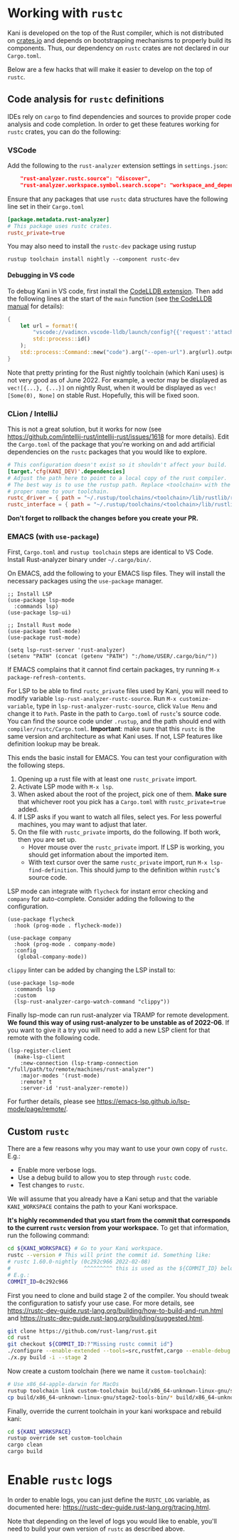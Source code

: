 # Working with `rustc`

Kani is developed on the top of the Rust compiler, which is not distributed on [crates.io](https://crates.io/) and depends on
bootstrapping mechanisms to properly build its components.
Thus, our dependency on `rustc` crates are not declared in our `Cargo.toml`.

Below are a few hacks that will make it easier to develop on the top of `rustc`.

## Code analysis for `rustc` definitions

IDEs rely on `cargo` to find dependencies and sources to provide proper code analysis and code completion.
In order to get these features working for `rustc` crates, you can do the following:

### VSCode

Add the following to the `rust-analyzer` extension settings in `settings.json`:
```json
    "rust-analyzer.rustc.source": "discover",
    "rust-analyzer.workspace.symbol.search.scope": "workspace_and_dependencies",
```

Ensure that any packages that use `rustc` data structures have the following line set in their `Cargo.toml`

```toml
[package.metadata.rust-analyzer]
# This package uses rustc crates.
rustc_private=true
```

You may also need to install the `rustc-dev` package using rustup

```
rustup toolchain install nightly --component rustc-dev
```

#### Debugging in VS code

To debug Kani in VS code, first install the [CodeLLDB extension](https://marketplace.visualstudio.com/items?itemName=vadimcn.vscode-lldb).
Then add the following lines at the start of the `main` function (see [the CodeLLDB manual](https://github.com/vadimcn/vscode-lldb/blob/master/MANUAL.md#attaching-debugger-to-the-current-process-rust) for details):

```rust
{
    let url = format!(
        "vscode://vadimcn.vscode-lldb/launch/config?{{'request':'attach','sourceLanguages':['rust'],'waitFor':true,'pid':{}}}",
        std::process::id()
    );
    std::process::Command::new("code").arg("--open-url").arg(url).output().unwrap();
}
```

Note that pretty printing for the Rust nightly toolchain (which Kani uses) is not very good as of June 2022.
For example, a vector may be displayed as `vec![{...}, {...}]` on nightly Rust, when it would be displayed as `vec![Some(0), None]` on stable Rust.
Hopefully, this will be fixed soon.

### CLion / IntelliJ
This is not a great solution, but it works for now (see <https://github.com/intellij-rust/intellij-rust/issues/1618>
for more details).
Edit the `Cargo.toml` of the package that you're working on and add artificial dependencies on the `rustc` packages that you would like to explore.

```toml
# This configuration doesn't exist so it shouldn't affect your build.
[target.'cfg(KANI_DEV)'.dependencies]
# Adjust the path here to point to a local copy of the rust compiler.
# The best way is to use the rustup path. Replace <toolchain> with the
# proper name to your toolchain.
rustc_driver = { path = "~/.rustup/toolchains/<toolchain>/lib/rustlib/rustc-src/rust/compiler/rustc_driver" }
rustc_interface = { path = "~/.rustup/toolchains/<toolchain>/lib/rustlib/rustc-src/rust/compiler/rustc_interface" }
```

**Don't forget to rollback the changes before you create your PR.**

### EMACS (with `use-package`)
First, `Cargo.toml` and `rustup toolchain` steps are identical to VS
Code. Install Rust-analyzer binary under `~/.cargo/bin/`.

On EMACS, add the following to your EMACS lisp files. They will
install the necessary packages using the `use-package` manager.
```elisp
;; Install LSP
(use-package lsp-mode
  :commands lsp)
(use-package lsp-ui)

;; Install Rust mode
(use-package toml-mode)
(use-package rust-mode)

(setq lsp-rust-server 'rust-analyzer)
(setenv "PATH" (concat (getenv "PATH") ":/home/USER/.cargo/bin/"))
```
If EMACS complains that it cannot find certain packages, try running
`M-x package-refresh-contents`.

For LSP to be able to find `rustc_private` files used by Kani, you
will need to modify variable `lsp-rust-analyzer-rustc-source`. Run
`M-x customize-variable`, type in `lsp-rust-analyzer-rustc-source`,
click `Value Menu` and change it to `Path`. Paste in the path to
`Cargo.toml` of `rustc`'s source code. You can find the source code
under `.rustup`, and the path should end with
`compiler/rustc/Cargo.toml`. **Important**: make sure that this
`rustc` is the same version and architecture as what Kani uses. If
not, LSP features like definition lookup may be break.

This ends the basic install for EMACS. You can test your configuration
with the following steps.
1. Opening up a rust file with at least one `rustc_private` import.
2. Activate LSP mode with `M-x lsp`.
3. When asked about the root of the project, pick one of them. **Make
   sure** that whichever root you pick has a `Cargo.toml` with
   `rustc_private=true` added.
4. If LSP asks if you want to watch all files, select yes. For less
   powerful machines, you may want to adjust that later.
5. On the file with `rustc_private` imports, do the following. If both
   work, then you are set up.
   - Hover mouse over the `rustc_private` import. If LSP is working,
	 you should get information about the imported item.
   - With text cursor over the same `rustc_private` import, run `M-x
     lsp-find-definition`. This should jump to the definition within
     `rustc`'s source code.

LSP mode can integrate with `flycheck` for instant error checking and
`company` for auto-complete. Consider adding the following to the
configuration.
```elisp
(use-package flycheck
  :hook (prog-mode . flycheck-mode))

(use-package company
  :hook (prog-mode . company-mode)
  :config
   (global-company-mode))
```

`clippy` linter can be added by changing the LSP install to:
```elisp
(use-package lsp-mode
  :commands lsp
  :custom
  (lsp-rust-analyzer-cargo-watch-command "clippy"))
```

Finally lsp-mode can run rust-analyzer via TRAMP for remote
development. **We found this way of using rust-analyzer to be unstable
as of 2022-06**. If you want to give it a try you will need to add a
new LSP client for that remote with the following code.
```elisp
(lsp-register-client
  (make-lsp-client
	:new-connection (lsp-tramp-connection "/full/path/to/remote/machines/rust-analyzer")
	:major-modes '(rust-mode)
	:remote? t
	:server-id 'rust-analyzer-remote))
```

For further details, please see https://emacs-lsp.github.io/lsp-mode/page/remote/.

## Custom `rustc`

There are a few reasons why you may want to use your own copy of `rustc`. E.g.:
- Enable more verbose logs.
- Use a debug build to allow you to step through `rustc` code.
- Test changes to `rustc`.

We will assume that you already have a Kani setup and that the variable `KANI_WORKSPACE` contains the path to your Kani workspace.

**It's highly recommended that you start from the commit that corresponds to the current `rustc` version from your workspace.**
To get that information, run the following command:
```bash
cd ${KANI_WORKSPACE} # Go to your Kani workspace.
rustc --version # This will print the commit id. Something like:
# rustc 1.60.0-nightly (0c292c966 2022-02-08)
#                       ^^^^^^^^^ this is used as the ${COMMIT_ID} below
# E.g.:
COMMIT_ID=0c292c966
```

First you need to clone and build stage 2 of the compiler.
You should tweak the configuration to satisfy your use case.
For more details, see <https://rustc-dev-guide.rust-lang.org/building/how-to-build-and-run.html> and <https://rustc-dev-guide.rust-lang.org/building/suggested.html>.

```bash
git clone https://github.com/rust-lang/rust.git
cd rust
git checkout ${COMMIT_ID:?"Missing rustc commit id"}
./configure --enable-extended --tools=src,rustfmt,cargo --enable-debug --set=llvm.download-ci-llvm=true
./x.py build -i --stage 2
```

Now create a custom toolchain (here we name it `custom-toolchain`):

```bash
# Use x86_64-apple-darwin for MacOs
rustup toolchain link custom-toolchain build/x86_64-unknown-linux-gnu/stage2
cp build/x86_64-unknown-linux-gnu/stage2-tools-bin/* build/x86_64-unknown-linux-gnu/stage2/bin/
```

Finally, override the current toolchain in your kani workspace and rebuild kani:
```bash
cd ${KANI_WORKSPACE}
rustup override set custom-toolchain
cargo clean
cargo build
```

# Enable `rustc` logs

In order to enable logs, you can just define the `RUSTC_LOG` variable, as documented here: <https://rustc-dev-guide.rust-lang.org/tracing.html>.

Note that depending on the level of logs you would like to enable, you'll need to build your own version of `rustc` as described above.
